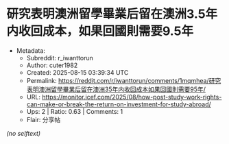 # 研究表明澳洲留學畢業后留在澳洲3.5年内收回成本，如果回國則需要9.5年

- Metadata:
  - Subreddit: r_iwanttorun
  - Author: cuter1982
  - Created: 2025-08-15 03:39:34 UTC
  - Permalink: https://reddit.com/r/iwanttorun/comments/1mqmhea/研究表明澳洲留學畢業后留在澳洲35年内收回成本如果回國則需要95年/
  - URL: https://monitor.icef.com/2025/08/how-post-study-work-rights-can-make-or-break-the-return-on-investment-for-study-abroad/
  - Ups: 2 | Ratio: 0.63 | Comments: 1
  - Flair: 分享帖

_(no selftext)_
